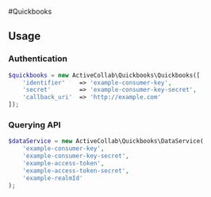 #Quickbooks


## Usage

### Authentication

```php
$quickbooks = new ActiveCollab\Quickbooks\Quickbooks([
    'identifier'    => 'example-consumer-key',
    'secret'        => 'example-consumer-key-secret',
    'callback_uri'  => 'http://example.com'
]);
```
    
    
### Querying API
   
```php
$dataService = new ActiveCollab\Quickbooks\DataService(
    'example-consumer-key',
    'example-consumer-key-secret',
    'example-access-token',
    'example-access-token-secret',
    'example-realmId'
);
```
